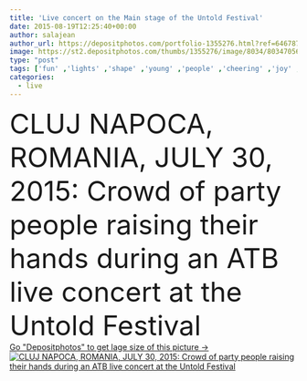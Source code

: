 ```yaml
---
title: 'Live concert on the Main stage of the Untold Festival'
date: 2015-08-19T12:25:40+00:00
author: salajean
author_url: https://depositphotos.com/portfolio-1355276.html?ref=64678756
image: https://st2.depositphotos.com/thumbs/1355276/image/8034/80347056/api_thumb_450.jpg?forcejpeg=true
type: "post"
tags: ['fun' ,'lights' ,'shape' ,'young' ,'people' ,'cheering' ,'joy' ,'air' ,'hands' ,'band' ,'traditional' ,'live' ,'microphone' ,'music' ,'performance' ,'singer' ,'stage' ,'shadow' ,'show' ,'out' ,'dance' ,'rock' ,'dj' ,'concert' ,'singing' ,'in' ,'many' ,'hip hop' ,'artist' ,'musician' ,'crowd' ,'audience' ,'sold' ,'editorial' ,'laser' ,'the' ,'loudspeakers' ,'folk' ,'fans' ,'Rap' ,'dancers' ,'gig' ,'romania' ,'folklore' ,'traditions' ,'cluj napoca' ,'Raising Hands' ,'main stage' ,'untold festival' ,'subcarpati' ]
categories: 
  - live
---
```

<div aling="center">
            <font size="60"> CLUJ NAPOCA, ROMANIA, JULY 30, 2015: Crowd of party people raising their hands during an ATB live concert at the Untold Festival</font>   
</div>
<div>
    <a href='https://depositphotos.com/80347056/stock-photo-live-concert-on-the-main.html?ref=64678756' target=_blank > Go "Depositphotos" to get lage size of this picture ->
        <img href='https://depositphotos.com/80347056/stock-photo-live-concert-on-the-main.html?ref=64678756' src='https://st2.depositphotos.com/1355276/8034/i/950/depositphotos_80347056-stock-photo-live-concert-on-the-main.jpg?forcejpeg=true' alt='CLUJ NAPOCA, ROMANIA, JULY 30, 2015: Crowd of party people raising their hands during an ATB live concert at the Untold Festival' >
    </a>
</div>
